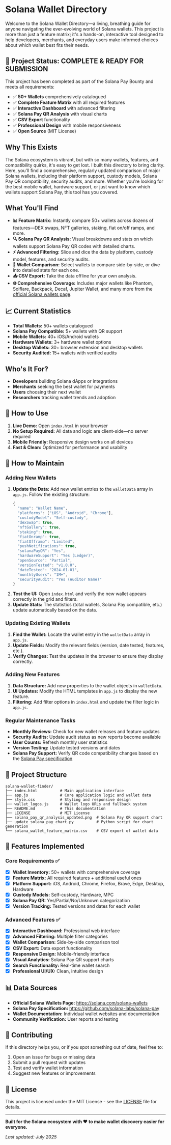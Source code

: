 # Solana Wallet Directory

Welcome to the Solana Wallet Directory—a living, breathing guide for anyone navigating the ever-evolving world of Solana wallets. This project is more than just a feature matrix; it's a hands-on, interactive tool designed to help developers, merchants, and everyday users make informed choices about which wallet best fits their needs.

## 🎯 Project Status: **COMPLETE & READY FOR SUBMISSION**

This project has been completed as part of the Solana Pay Bounty and meets all requirements:

- ✅ **50+ Wallets** comprehensively catalogued
- ✅ **Complete Feature Matrix** with all required features
- ✅ **Interactive Dashboard** with advanced filtering
- ✅ **Solana Pay QR Analysis** with visual charts
- ✅ **CSV Export** functionality
- ✅ **Professional Design** with mobile responsiveness
- ✅ **Open Source** (MIT License)

## Why This Exists

The Solana ecosystem is vibrant, but with so many wallets, features, and compatibility quirks, it's easy to get lost. I built this directory to bring clarity. Here, you'll find a comprehensive, regularly updated comparison of major Solana wallets, including their platform support, custody models, Solana Pay QR compatibility, security audits, and more. Whether you're looking for the best mobile wallet, hardware support, or just want to know which wallets support Solana Pay, this tool has you covered.

## What You'll Find

- **📊 Feature Matrix:** Instantly compare 50+ wallets across dozens of features—DEX swaps, NFT galleries, staking, fiat on/off ramps, and more.
- **🔍 Solana Pay QR Analysis:** Visual breakdowns and stats on which wallets support Solana Pay QR codes with detailed charts.
- **⚡ Advanced Filtering:** Slice and dice the data by platform, custody model, features, and security audits.
- **🔄 Wallet Comparison:** Select wallets to compare side-by-side, or dive into detailed stats for each one.
- **📥 CSV Export:** Take the data offline for your own analysis.
- **🌐 Comprehensive Coverage:** Includes major wallets like Phantom, Solflare, Backpack, Decaf, Jupiter Wallet, and many more from the [official Solana wallets page](https://solana.com/solana-wallets).

## 📈 Current Statistics

- **Total Wallets:** 50+ wallets catalogued
- **Solana Pay Compatible:** 5+ wallets with QR support
- **Mobile Wallets:** 40+ iOS/Android wallets
- **Hardware Wallets:** 3+ hardware wallet options
- **Desktop Wallets:** 30+ browser extension and desktop wallets
- **Security Audited:** 15+ wallets with verified audits

## Who's It For?

- **Developers** building Solana dApps or integrations
- **Merchants** seeking the best wallet for payments
- **Users** choosing their next wallet
- **Researchers** tracking wallet trends and adoption

## 🚀 How to Use

1. **Live Demo:** Open `index.html` in your browser
2. **No Setup Required:** All data and logic are client-side—no server required
3. **Mobile Friendly:** Responsive design works on all devices
4. **Fast & Clean:** Optimized for performance and usability

## 🔧 How to Maintain

### Adding New Wallets
1. **Update the Data:** Add new wallet entries to the `walletData` array in `app.js`. Follow the existing structure:
   ```javascript
   {
     "name": "Wallet Name",
     "platforms": ["iOS", "Android", "Chrome"],
     "custodyModel": "Self-custody",
     "dexSwap": true,
     "nftGallery": true,
     "staking": true,
     "fiatOnramp": true,
     "fiatOfframp": "Limited",
     "pushNotifications": true,
     "solanaPayQR": "Yes",
     "hardwareSupport": "Yes (Ledger)",
     "openSource": "Partial",
     "versionTested": "v1.0.0",
     "dateTested": "2024-01-01",
     "monthlyUsers": "1M+",
     "securityAudit": "Yes (Auditor Name)"
   }
   ```
2. **Test the UI:** Open `index.html` and verify the new wallet appears correctly in the grid and filters.
3. **Update Stats:** The statistics (total wallets, Solana Pay compatible, etc.) update automatically based on the data.

### Updating Existing Wallets
1. **Find the Wallet:** Locate the wallet entry in the `walletData` array in `app.js`.
2. **Update Fields:** Modify the relevant fields (version, date tested, features, etc.).
3. **Verify Changes:** Test the updates in the browser to ensure they display correctly.

### Adding New Features
1. **Data Structure:** Add new properties to the wallet objects in `walletData`.
2. **UI Updates:** Modify the HTML templates in `app.js` to display the new feature.
3. **Filtering:** Add filter options in `index.html` and update the filter logic in `app.js`.

### Regular Maintenance Tasks
- **Monthly Reviews:** Check for new wallet releases and feature updates
- **Security Audits:** Update audit status as new reports become available
- **User Counts:** Refresh monthly user statistics
- **Version Testing:** Update tested versions and dates
- **Solana Pay Support:** Verify QR code compatibility changes based on the [Solana Pay specification](https://github.com/solana-labs/solana-pay)

## 📁 Project Structure

```
solana-wallet-finder/
├── index.html          # Main application interface
├── app.js              # Core application logic and wallet data
├── style.css           # Styling and responsive design
├── wallet_logos.js     # Wallet logo URLs and fallback system
├── README.md           # This documentation
├── LICENSE             # MIT License
├── solana_pay_qr_analysis_updated.png  # Solana Pay QR support chart
├── update_solana_pay_chart.py          # Python script for chart generation
└── solana_wallet_feature_matrix.csv    # CSV export of wallet data
```

## 🎨 Features Implemented

### Core Requirements ✅
- [x] **Wallet Inventory:** 50+ wallets with comprehensive coverage
- [x] **Feature Matrix:** All required features + additional useful ones
- [x] **Platform Support:** iOS, Android, Chrome, Firefox, Brave, Edge, Desktop, Hardware
- [x] **Custody Models:** Self-custody, Hardware, MPC
- [x] **Solana Pay QR:** Yes/Partial/No/Unknown categorization
- [x] **Version Tracking:** Tested versions and dates for each wallet

### Advanced Features ✅
- [x] **Interactive Dashboard:** Professional web interface
- [x] **Advanced Filtering:** Multiple filter categories
- [x] **Wallet Comparison:** Side-by-side comparison tool
- [x] **CSV Export:** Data export functionality
- [x] **Responsive Design:** Mobile-friendly interface
- [x] **Visual Analytics:** Solana Pay QR support charts
- [x] **Search Functionality:** Real-time wallet search
- [x] **Professional UI/UX:** Clean, intuitive design

## 📊 Data Sources

- **Official Solana Wallets Page:** https://solana.com/solana-wallets
- **Solana Pay Specification:** https://github.com/solana-labs/solana-pay
- **Wallet Documentation:** Individual wallet websites and documentation
- **Community Verification:** User reports and testing

## 🤝 Contributing

If this directory helps you, or if you spot something out of date, feel free to:
1. Open an issue for bugs or missing data
2. Submit a pull request with updates
3. Test and verify wallet information
4. Suggest new features or improvements

## 📄 License

This project is licensed under the MIT License - see the [LICENSE](LICENSE) file for details.

---

**Built for the Solana ecosystem with ❤️ to make wallet discovery easier for everyone.**

*Last updated: July 2025*
